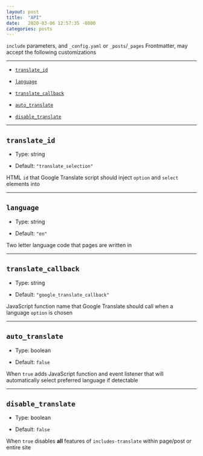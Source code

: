 ```yaml
---
layout: post
title:  "API"
date:   2020-03-06 12:57:35 -0800
categories: posts
---
```




`include` parameters, and `_config.yaml` or `_posts`/`_pages` Frontmatter, may accept the following customizations


------


- [`translate_id`][heading__translate_id]

- [`language`][heading__language]

- [`translate_callback`][heading__translate_callback]

- [`auto_translate`][heading__auto_translate]

- [`disable_translate`][heading__disable_translate]


------


## `translate_id`
  [heading__translate_id]: #translate_id "HTML `id` that Google Translate script should inject `option` and `select` elements into"


- Type: string

- Default: `"translate_selection"`


HTML `id` that Google Translate script should inject `option` and `select` elements into


___


## `language`
 [heading__language]: #language "Two letter language code that pages are written in"


- Type: string

- Default: `"en"`


Two letter language code that pages are written in


___


## `translate_callback`
  [heading__translate_callback]: #translate_callback "JavaScript function name that Google Translate should call when a language `option` is chosen"


- Type: string

- Default: `"google_translate_callback"`


JavaScript function name that Google Translate should call when a language `option` is chosen


___


## `auto_translate`
  [heading__auto_translate]: #auto_translate "When `true` adds JavaScript function and event listener that will automatically select preferred language if detectable"


- Type: boolean

- Default: `false`


When `true` adds JavaScript function and event listener that will automatically select preferred language if detectable


___


## `disable_translate`
  [heading__disable_translate]: #disable_translate "When `true` disables **all** features of `includes-translate` within page/post or entire site"


- Type: boolean

- Default: `false`


When `true` disables **all** features of `includes-translate` within page/post or entire site
